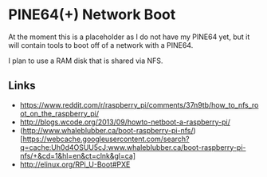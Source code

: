 # PINE64(+) Network Boot

At the moment this is a placeholder as I do not have my PINE64 yet, but it will contain tools to boot off of a network with a PINE64.

I plan to use a RAM disk that is shared via NFS.

## Links

- https://www.reddit.com/r/raspberry_pi/comments/37n9tb/how_to_nfs_root_on_the_raspberry_pi/
- http://blogs.wcode.org/2013/09/howto-netboot-a-raspberry-pi/
- (http://www.whaleblubber.ca/boot-raspberry-pi-nfs/)[https://webcache.googleusercontent.com/search?q=cache:Uh0d4OSUU5cJ:www.whaleblubber.ca/boot-raspberry-pi-nfs/+&cd=1&hl=en&ct=clnk&gl=ca]
- http://elinux.org/RPi_U-Boot#PXE
